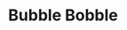 ---
layout: video
series: Angry Video Game Nerd Minis
episode: 3
title: "Bubble Bobble"
permalink: /avgn/mini-episode-3
video_id: CHmc8wfijrU
release_date: 2012-10-21
mike_notes:
toggle: off
special: nes-marathon
special_id: "Mini-episodes for Pat the NES Punk's NES Marathon"
platforms:
  - Nintendo Entertainment System
---